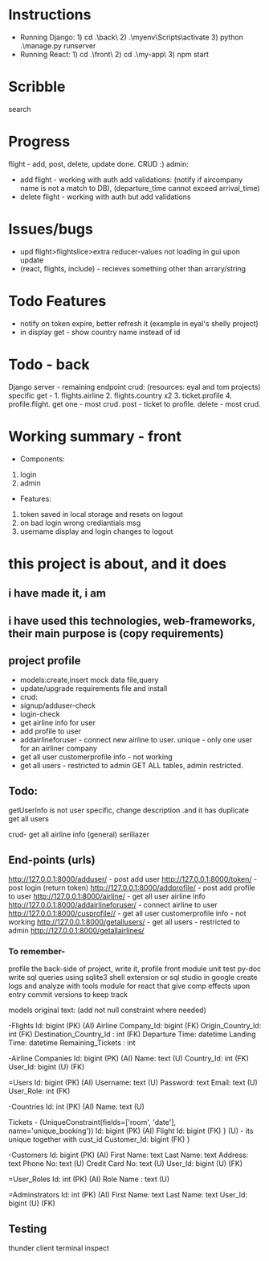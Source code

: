 # Instructions
- Running Django: 1) cd .\back\ 2) .\myenv\Scripts\activate 3) python .\manage.py runserver
- Running React: 1) cd .\front\ 2) cd .\my-app\ 3) npm start


# Scribble
search



# Progress
flight - add, post, delete, update done.
CRUD :)
admin:
* add flight - working with auth
add validations: (notify if aircompany name is not a match to DB), (departure_time cannot exceed arrival_time)
* delete flight - working with auth but add validations

# Issues/bugs
- upd flight>flightslice>extra reducer-values not loading in gui upon update
- (react, flights, include) - recieves something other than arrary/string

# Todo Features
- notify on token expire, better refresh it (example in eyal's shelly project)
- in display get - show country name instead of id

# Todo - back
Django server - remaining endpoint crud: (resources: eyal and tom projects) specific get - 1. flights.airline 2. flights.country x2 3. ticket.profile 4. profile.flight. get one - most crud. post - ticket to profile. delete - most crud.


# Working summary - front
* Components: 
1. login
2. admin
* Features: 
1. token saved in local storage and resets on logout
2. on bad login wrong crediantials msg
3. username display and login changes to logout







# this project is about, and it does

## i have made it, i am
## i have used this technologies, web-frameworks, their main purpose is (copy requirements)

## project profile
- models:create,insert mock data file,query
- update/upgrade requirements file and install
-   crud:
- signup/adduser-check
- login-check
- get airline info for user
- add profile to user
- addairlineforuser - connect new airline to user. unique - only one user for an airliner company
- get all user customerprofile info - not working
- get all users - restricted to admin
GET ALL tables, admin restricted.

## Todo:

getUserInfo is not user specific, change description .and it has duplicate get all users

crud- get all airline info (general)
seriliazer

## End-points (urls)
http://127.0.0.1:8000/adduser/ - post add user
http://127.0.0.1:8000/token/ - post login (return token)
http://127.0.0.1:8000/addprofile/ - post add profile to user
http://127.0.0.1:8000/airline/ - get all user airline info
http://127.0.0.1:8000/addairlineforuser/ - connect airline to user
http://127.0.0.1:8000/cusprofile// - get all user customerprofile info - not working
http://127.0.0.1:8000/getallusers/ - get all users - restricted to admin
http://127.0.0.1:8000/getallairlines/

### To remember-
profile the back-side of project, write it, profile front
module unit test
py-doc
write sql queries using sqlite3 shell extension or sql studio in google 
create logs and analyze with tools
module for react that give comp effects upon entry
commit versions to keep track


models original text: (add not null constraint where needed)

-Flights
Id: bigint (PK) (AI)
Airline Company_Id: bigint (FK)
Origin_Country_ld: int (FK)
Destination_Country_Id : int (FK)
Departure Time: datetime
Landing Time: datetime
Remaining_Tickets : int

-Airline Companies
Id: bigint (PK) (AI)
Name: text (U)
Country_Id: int (FK)
User_Id: bigint (U) (FK)

=Users
Id: bigint (PK) (AI)
Username: text (U)
Password: text
Email: text (U)
User_Role: int (FK)

-Countries
Id: int (PK) (Al)
Name: text (U)

Tickets - (UniqueConstraint(fields=['room', 'date'], name='unique_booking'))
Id: bigint (PK) (AI)
Flight Id: bigint (FK) }    (U) - its unique together with cust_id
Customer_Id: bigint (FK) } 

-Customers
Id: bigint (PK) (AI)
First Name: text
Last Name: text
Address: text
Phone No: text (U)
Credit Card No: text (U)
User_Id: bigint (U) (FK)

=User_Roles
Id: int (PK) (AI)
Role Name : text (U)

=Adminstrators
Id: int (PK) (AI)
First Name: text
Last Name: text
User_Id: bigint (U) (FK)

## Testing
thunder client
terminal
inspect
